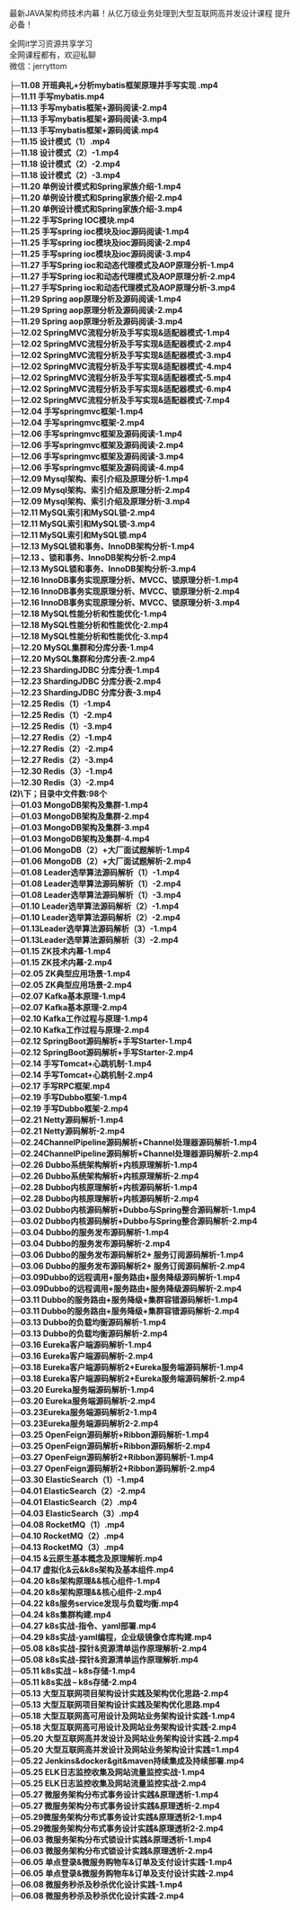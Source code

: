 最新JAVA架构师技术内幕！从亿万级业务处理到大型互联网高并发设计课程 提升必备！

全网it学习资源共享学习<br>全网课程都有，欢迎私聊<br>微信：jerryttom<br>

<strong>├─11.08 开班典礼+分析mybatis框架原理并手写实现 .mp4</strong><br> <strong>├─11.11 手写mybatis.mp4</strong><br> <strong>├─11.13 手写mybatis框架+源码阅读-2.mp4</strong><br> <strong>├─11.13 手写mybatis框架+源码阅读-3.mp4</strong><br> <strong>├─11.13 手写mybatis框架+源码阅读.mp4</strong><br> <strong>├─11.15 设计模式（1）.mp4</strong><br> <strong>├─11.18 设计模式（2）-1.mp4</strong><br> <strong>├─11.18 设计模式（2）-2.mp4</strong><br> <strong>├─11.18 设计模式（2）-3.mp4</strong><br> <strong>├─11.20 单例设计模式和Spring家族介绍-1.mp4</strong><br> <strong>├─11.20 单例设计模式和Spring家族介绍-2.mp4</strong><br> <strong>├─11.20 单例设计模式和Spring家族介绍-3.mp4</strong><br> <strong>├─11.22 手写Spring IOC模块.mp4</strong><br> <strong>├─11.25 手写spring ioc模块及ioc源码阅读-1.mp4</strong><br> <strong>├─11.25 手写spring ioc模块及ioc源码阅读-2.mp4</strong><br> <strong>├─11.25 手写spring ioc模块及ioc源码阅读-3.mp4</strong><br> <strong>├─11.27 手写Spring ioc和动态代理模式及AOP原理分析-1.mp4</strong><br> <strong>├─11.27 手写Spring ioc和动态代理模式及AOP原理分析-2.mp4</strong><br> <strong>├─11.27 手写Spring ioc和动态代理模式及AOP原理分析-3.mp4</strong><br> <strong>├─11.29 Spring aop原理分析及源码阅读-1.mp4</strong><br> <strong>├─11.29 Spring aop原理分析及源码阅读-2.mp4</strong><br> <strong>├─11.29 Spring aop原理分析及源码阅读-3.mp4</strong><br> <strong>├─12.02 SpringMVC流程分析及手写实现&amp;适配器模式-1.mp4</strong><br> <strong>├─12.02 SpringMVC流程分析及手写实现&amp;适配器模式-2.mp4</strong><br> <strong>├─12.02 SpringMVC流程分析及手写实现&amp;适配器模式-3.mp4</strong><br> <strong>├─12.02 SpringMVC流程分析及手写实现&amp;适配器模式-4.mp4</strong><br> <strong>├─12.02 SpringMVC流程分析及手写实现&amp;适配器模式-5.mp4</strong><br> <strong>├─12.02 SpringMVC流程分析及手写实现&amp;适配器模式-6.mp4</strong><br> <strong>├─12.02 SpringMVC流程分析及手写实现&amp;适配器模式-7.mp4</strong><br> <strong>├─12.04 手写springmvc框架-1.mp4</strong><br> <strong>├─12.04 手写springmvc框架-2.mp4</strong><br> <strong>├─12.06 手写springmvc框架及源码阅读-1.mp4</strong><br> <strong>├─12.06 手写springmvc框架及源码阅读-2.mp4</strong><br> <strong>├─12.06 手写springmvc框架及源码阅读-3.mp4</strong><br> <strong>├─12.06 手写springmvc框架及源码阅读-4.mp4</strong><br> <strong>├─12.09 Mysql架构、索引介绍及原理分析-1.mp4</strong><br> <strong>├─12.09 Mysql架构、索引介绍及原理分析-2.mp4</strong><br> <strong>├─12.09 Mysql架构、索引介绍及原理分析-3.mp4</strong><br> <strong>├─12.11 MySQL索引和MySQL锁-2.mp4</strong><br> <strong>├─12.11 MySQL索引和MySQL锁-3.mp4</strong><br> <strong>├─12.11 MySQL索引和MySQL锁.mp4</strong><br> <strong>├─12.13 MySQL锁和事务、InnoDB架构分析-1.mp4</strong><br> <strong>├─12.13 、锁和事务、InnoDB架构分析-2.mp4</strong><br> <strong>├─12.13 MySQL锁和事务、InnoDB架构分析-3.mp4</strong><br> <strong>├─12.16 InnoDB事务实现原理分析、MVCC、锁原理分析-1.mp4</strong><br> <strong>├─12.16 InnoDB事务实现原理分析、MVCC、锁原理分析-2.mp4</strong><br> <strong>├─12.16 InnoDB事务实现原理分析、MVCC、锁原理分析-3.mp4</strong><br> <strong>├─12.18 MySQL性能分析和性能优化-1.mp4</strong><br> <strong>├─12.18 MySQL性能分析和性能优化-2.mp4</strong><br> <strong>├─12.18 MySQL性能分析和性能优化-3.mp4</strong><br> <strong>├─12.20 MySQL集群和分库分表-1.mp4</strong><br> <strong>├─12.20 MySQL集群和分库分表-2.mp4</strong><br> <strong>├─12.23 ShardingJDBC 分库分表-1.mp4</strong><br> <strong>├─12.23 ShardingJDBC 分库分表-2.mp4</strong><br> <strong>├─12.23 ShardingJDBC 分库分表-3.mp4</strong><br> <strong>├─12.25 Redis（1）-1.mp4</strong><br> <strong>├─12.25 Redis（1）-2.mp4</strong><br> <strong>├─12.25 Redis（1）-3.mp4</strong><br> <strong>├─12.27 Redis（2）-1.mp4</strong><br> <strong>├─12.27 Redis（2）-2.mp4</strong><br> <strong>├─12.27 Redis（2）-3.mp4</strong><br> <strong>├─12.30 Redis（3）-1.mp4</strong><br> <strong>├─12.30 Redis（3）-2.mp4</strong><br> <strong>(2)\下；目录中文件数:98个</strong><br> <strong>├─01.03 MongoDB架构及集群-1.mp4</strong><br> <strong>├─01.03 MongoDB架构及集群-2.mp4</strong><br> <strong>├─01.03 MongoDB架构及集群-3.mp4</strong><br> <strong>├─01.03 MongoDB架构及集群-4.mp4</strong><br> <strong>├─01.06 MongoDB（2）+大厂面试题解析-1.mp4</strong><br> <strong>├─01.06 MongoDB（2）+大厂面试题解析-2.mp4</strong><br> <strong>├─01.08 Leader选举算法源码解析（1）-1.mp4</strong><br> <strong>├─01.08 Leader选举算法源码解析（1）-2.mp4</strong><br> <strong>├─01.08 Leader选举算法源码解析（1）-3.mp4</strong><br> <strong>├─01.10 Leader选举算法源码解析（2）-1.mp4</strong><br> <strong>├─01.10 Leader选举算法源码解析（2）-2.mp4</strong><br> <strong>├─01.13Leader选举算法源码解析（3）-1.mp4</strong><br> <strong>├─01.13Leader选举算法源码解析（3）-2.mp4</strong><br> <strong>├─01.15 ZK技术内幕-1.mp4</strong><br> <strong>├─01.15 ZK技术内幕-2.mp4</strong><br> <strong>├─02.05 ZK典型应用场景-1.mp4</strong><br> <strong>├─02.05 ZK典型应用场景-2.mp4</strong><br> <strong>├─02.07 Kafka基本原理-1.mp4</strong><br> <strong>├─02.07 Kafka基本原理-2.mp4</strong><br> <strong>├─02.10 Kafka工作过程与原理-1.mp4</strong><br> <strong>├─02.10 Kafka工作过程与原理-2.mp4</strong><br> <strong>├─02.12 SpringBoot源码解析+手写Starter-1.mp4</strong><br> <strong>├─02.12 SpringBoot源码解析+手写Starter-2.mp4</strong><br> <strong>├─02.14 手写Tomcat+心跳机制-1.mp4</strong><br> <strong>├─02.14 手写Tomcat+心跳机制-2.mp4</strong><br> <strong>├─02.17 手写RPC框架.mp4</strong><br> <strong>├─02.19 手写Dubbo框架-1.mp4</strong><br> <strong>├─02.19 手写Dubbo框架-2.mp4</strong><br> <strong>├─02.21 Netty源码解析-1.mp4</strong><br> <strong>├─02.21 Netty源码解析-2.mp4</strong><br> <strong>├─02.24ChannelPipeline源码解析+Channel处理器源码解析-1.mp4</strong><br> <strong>├─02.24ChannelPipeline源码解析+Channel处理器源码解析-2.mp4</strong><br> <strong>├─02.26 Dubbo系统架构解析+内核原理解析-1.mp4</strong><br> <strong>├─02.26 Dubbo系统架构解析+内核原理解析-2.mp4</strong><br> <strong>├─02.28 Dubbo内核原理解析+内核源码解析-1.mp4</strong><br> <strong>├─02.28 Dubbo内核原理解析+内核源码解析-2.mp4</strong><br> <strong>├─03.02 Dubbo内核源码解析+Dubbo与Spring整合源码解析-1.mp4</strong><br> <strong>├─03.02 Dubbo内核源码解析+Dubbo与Spring整合源码解析-2.mp4</strong><br> <strong>├─03.04 Dubbo的服务发布源码解析-1.mp4</strong><br> <strong>├─03.04 Dubbo的服务发布源码解析-2.mp4</strong><br> <strong>├─03.06 Dubbo的服务发布源码解析2+ 服务订阅源码解析-1.mp4</strong><br> <strong>├─03.06 Dubbo的服务发布源码解析2+ 服务订阅源码解析-2.mp4</strong><br> <strong>├─03.09Dubbo的远程调用+服务路由+服务降级源码解析-1.mp4</strong><br> <strong>├─03.09Dubbo的远程调用+服务路由+服务降级源码解析-2.mp4</strong><br> <strong>├─03.11 Dubbo的服务路由+服务降级+集群容错源码解析-1.mp4</strong><br> <strong>├─03.11 Dubbo的服务路由+服务降级+集群容错源码解析-2.mp4</strong><br> <strong>├─03.13 Dubbo的负载均衡源码解析-1.mp4</strong><br> <strong>├─03.13 Dubbo的负载均衡源码解析-2.mp4</strong><br> <strong>├─03.16 Eureka客户端源码解析-1.mp4</strong><br> <strong>├─03.16 Eureka客户端源码解析-2.mp4</strong><br> <strong>├─03.18 Eureka客户端源码解析2+Eureka服务端源码解析-1.mp4</strong><br> <strong>├─03.18 Eureka客户端源码解析2+Eureka服务端源码解析-2.mp4</strong><br> <strong>├─03.20 Eureka服务端源码解析-1.mp4</strong><br> <strong>├─03.20 Eureka服务端源码解析-2.mp4</strong><br> <strong>├─03.23Eureka服务端源码解析2-1.mp4</strong><br> <strong>├─03.23Eureka服务端源码解析2-2.mp4</strong><br> <strong>├─03.25 OpenFeign源码解析+Ribbon源码解析-1.mp4</strong><br> <strong>├─03.25 OpenFeign源码解析+Ribbon源码解析-2.mp4</strong><br> <strong>├─03.27 OpenFeign源码解析2+Ribbon源码解析-1.mp4</strong><br> <strong>├─03.27 OpenFeign源码解析2+Ribbon源码解析-2.mp4</strong><br> <strong>├─03.30 ElasticSearch（1）-1.mp4</strong><br> <strong>├─04.01 ElasticSearch（2）-2.mp4</strong><br> <strong>├─04.01 ElasticSearch（2）.mp4</strong><br> <strong>├─04.03 ElasticSearch（3）.mp4</strong><br> <strong>├─04.08 RocketMQ（1）.mp4</strong><br> <strong>├─04.10 RocketMQ（2）.mp4</strong><br> <strong>├─04.13 RocketMQ（3）.mp4</strong><br> <strong>├─04.15&nbsp;&amp;云原生基本概念及原理解析.mp4</strong><br> <strong>├─04.17 虚拟化&amp;云&amp;k8s架构及基本组件.mp4</strong><br> <strong>├─04.20 k8s架构原理&amp;&amp;核心组件-1.mp4</strong><br> <strong>├─04.20 k8s架构原理&amp;&amp;核心组件-2.mp4</strong><br> <strong>├─04.22 k8s服务service发现与负载均衡.mp4</strong><br> <strong>├─04.24 k8s集群构建.mp4</strong><br> <strong>├─04.27 k8s实战-指令、yaml部署.mp4</strong><br> <strong>├─04.29 k8s实战-yaml编程，企业级镜像仓库构建.mp4</strong><br> <strong>├─05.08 k8s实战-探针&amp;资源清单运作原理解析-2.mp4</strong><br> <strong>├─05.08 k8s实战-探针&amp;资源清单运作原理解析.mp4</strong><br> <strong>├─05.11 k8s实战 – k8s存储-1.mp4</strong><br> <strong>├─05.11 k8s实战 – k8s存储-2.mp4</strong><br> <strong>├─05.13 大型互联网项目架构设计实践及架构优化思路-2.mp4</strong><br> <strong>├─05.13 大型互联网项目架构设计实践及架构优化思路.mp4</strong><br> <strong>├─05.18 大型互联网高可用设计及网站业务架构设计实践-1.mp4</strong><br> <strong>├─05.18 大型互联网高可用设计及网站业务架构设计实践-2.mp4</strong><br> <strong>├─05.20 大型互联网高并发设计及网站业务架构设计实践-2.mp4</strong><br> <strong>├─05.20 大型互联网高并发设计及网站业务架构设计实践=1.mp4</strong><br> <strong>├─05.22 Jenkins&amp;docker&amp;git&amp;maven持续集成及持续部署.mp4</strong><br> <strong>├─05.25 ELK日志监控收集及网站流量监控实战-1.mp4</strong><br> <strong>├─05.25 ELK日志监控收集及网站流量监控实战-2.mp4</strong><br> <strong>├─05.27 微服务架构分布式事务设计实践&amp;原理透析-1.mp4</strong><br> <strong>├─05.27 微服务架构分布式事务设计实践&amp;原理透析-2.mp4</strong><br> <strong>├─05.29微服务架构分布式事务设计实践&amp;原理透析2-1.mp4</strong><br> <strong>├─05.29微服务架构分布式事务设计实践&amp;原理透析2-2.mp4</strong><br> <strong>├─06.03 微服务架构分布式锁设计实践&amp;原理透析-1.mp4</strong><br> <strong>├─06.03 微服务架构分布式锁设计实践&amp;原理透析-2.mp4</strong><br> <strong>├─06.05 单点登录&amp;微服务购物车&amp;订单及支付设计实践-1.mp4</strong><br> <strong>├─06.05 单点登录&amp;微服务购物车&amp;订单及支付设计实践-2.mp4</strong><br> <strong>├─06.08 微服务秒杀及秒杀优化设计实践-1.mp4</strong><br> <strong>├─06.08 微服务秒杀及秒杀优化设计实践-2.mp4</strong>